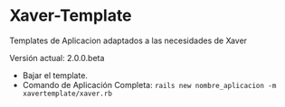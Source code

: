 # Xaver-Template

Templates de Aplicacion adaptados a las necesidades de Xaver

Versión actual: 2.0.0.beta

* Bajar el template. 
* Comando de Aplicación Completa:     `rails new nombre_aplicacion -m xavertemplate/xaver.rb`
